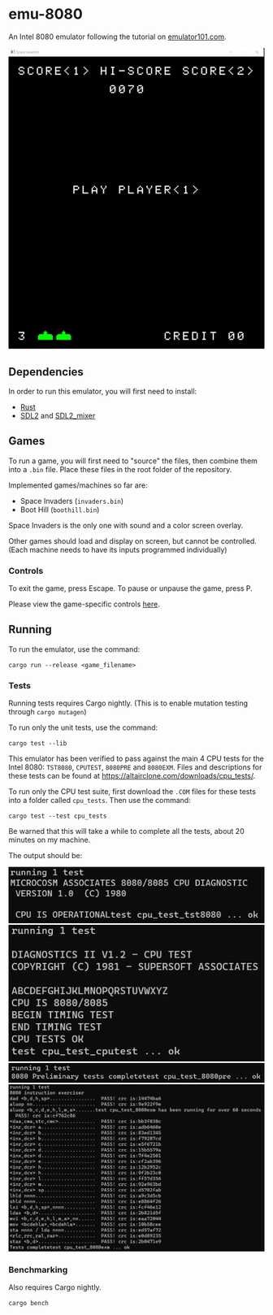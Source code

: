 # emu-8080
An Intel 8080 emulator following the tutorial on [emulator101.com](emulator101.com).

![space invaders demo](./invaders_demo.gif)

## Dependencies
In order to run this emulator, you will first need to install:
* [Rust](https://www.rust-lang.org/tools/install)
* [SDL2](https://www.libsdl.org/download-2.0.php) and [SDL2_mixer](https://www.libsdl.org/projects/SDL_mixer/)

## Games
To run a game, you will first need to "source" the files, then combine them into a `.bin` file.
Place these files in the root folder of the repository.

Implemented games/machines so far are:
* Space Invaders (`invaders.bin`)
* Boot Hill (`boothill.bin`)

Space Invaders is the only one with sound and a color screen overlay.

Other games should load and display on screen, but cannot be controlled.
(Each machine needs to have its inputs programmed individually)

### Controls
To exit the game, press Escape. To pause or unpause the game, press P.

Please view the game-specific controls [here](./CONTROLS.md).

## Running
To run the emulator, use the command:
```
cargo run --release <game_filename>
```

### Tests
Running tests requires Cargo nightly. (This is to enable mutation testing through `cargo mutagen`)

To run only the unit tests, use the command:
```
cargo test --lib
```

This emulator has been verified to pass against the main 4 CPU tests for the Intel 8080:
`TST8080`, `CPUTEST`, `8080PRE` and `8080EXM`. Files and descriptions for these tests can be found at
https://altairclone.com/downloads/cpu_tests/.

To run only the CPU test suite, first download the `.COM` files for these tests into a folder called `cpu_tests`.
Then use the command:
```
cargo test --test cpu_tests
```
Be warned that this will take a while to complete all the tests, about 20 minutes on my machine.

The output should be:

![tst8080 pass](cpu_tests_screenshots/tst8080.png)
![cputest pass](cpu_tests_screenshots/cputest.png)
![8080pre pass](cpu_tests_screenshots/8080pre.png)
![8080exm pass](cpu_tests_screenshots/8080exm.png)

### Benchmarking
Also requires Cargo nightly.
```
cargo bench
```
